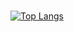 ### 
[![Top Langs](https://github-readme-stats.vercel.app/api/top-langs/?username=TosinRoger)](https://github.com/TosinRoger/github-readme-stats)



<!--
**TosinRoger/TosinRoger** is a ✨ _special_ ✨ repository because its `README.md` (this file) appears on your GitHub profile.

Here are some ideas to get you started:

- 🔭 I’m currently working on ...
- 🌱 I’m currently learning ...
- 👯 I’m looking to collaborate on ...
- 🤔 I’m looking for help with ...
- 💬 Ask me about ...
- 📫 How to reach me: ...
- 😄 Pronouns: ...
- ⚡ Fun fact: ...
-->
